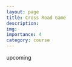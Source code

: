 ```yaml
---
layout: page
title: Cross Road Game
description: 
img:
importance: 4
category: course
---
```

upcoming